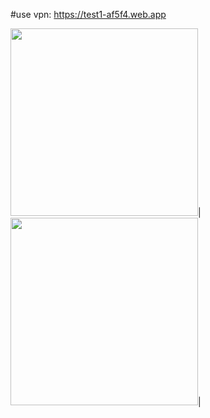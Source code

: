 #use vpn: https://test1-af5f4.web.app

<img src="https://user-images.githubusercontent.com/79679398/200942953-c0b3e20a-df8f-44fe-a8d8-afef99f0791f.png" width="300">|
<img src="https://user-images.githubusercontent.com/79679398/200942941-5c7844e1-6391-4060-a9b7-0857f10c82d4.png" width="300">|
